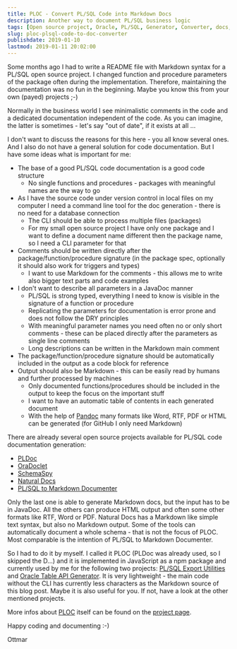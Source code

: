 ```yaml
---
title: PLOC - Convert PL/SQL Code into Markdown Docs
description: Another way to document PL/SQL business logic
tags: [Open source project, Oracle, PL/SQL, Generator, Converter, docs, npm]
slug: ploc-plsql-code-to-doc-converter
publishdate: 2019-01-10
lastmod: 2019-01-11 20:02:00
---
```


Some months ago I had to write a README file with Markdown syntax for a PL/SQL open source project. I changed function and procedure parameters of the package often during the implementation. Therefore, maintaining the documentation was no fun in the beginning. Maybe you know this from your own (payed) projects ;-)

Normally in the business world I see minimalistic comments in the code and a dedicated documentation independent of the code. As you can imagine, the latter is sometimes - let's say "out of date", if it exists at all ...

I don't want to discuss the reasons for this here - you all know several ones. And I also do not have a general solution for code documentation. But I have some ideas what is important for me:

- The base of a good PL/SQL code documentation is a good code structure
  - No single functions and procedures - packages with meaningful names are the way to go
- As I have the source code under version control in local files on my computer I need a command line tool for the doc generation - there is no need for a database connection
  - The CLI should be able to process multiple files (packages)
  - For my small open source project I have only one package and I want to define a document name different then the package name, so I need a CLI parameter for that
- Comments should be written directly after the package/function/procedure signature (in the package spec, optionally it should also work for triggers and types)
  - I want to use Markdown for the comments - this allows me to write also bigger text parts and code examples
- I don't want to describe all parameters in a JavaDoc manner
  - PL/SQL is strong typed, everything I need to know is visible in the signature of a function or procedure
  - Replicating the parameters for documentation is error prone and does not follow the DRY principles
  - With meaningful parameter names you need often no or only short comments - these can be placed directly after the parameters as single line comments
  - Long descriptions can be written in the Markdown main comment
- The package/function/procedure signature should be automatically included in the output as a code block for reference
- Output should also be Markdown - this can be easily read by humans and further processed by machines
  - Only documented functions/procedures should be included in the output to keep the focus on the important stuff
  - I want to have an automatic table of contents in each generated document
  - With the help of [Pandoc][pandoc] many formats like Word, RTF, PDF or HTML can be generated (for GitHub I only need Markdown)

There are already several open source projects available for PL/SQL code documentation generation:

- [PLDoc][pldoc]
- [OraDoclet][oradoclet]
- [SchemaSpy][schemaspy]
- [Natural Docs][natdocs]
- [PL/SQL to Markdown Documenter][plmddoc]

Only the last one is able to generate Markdown docs, but the input has to be in JavaDoc. All the others can produce HTML output and often some other formats like RTF, Word or PDF. Natural Docs has a Markdown like simple text syntax, but also no Markdown output. Some of the tools can automatically document a whole schema - that is not the focus of PLOC. Most comparable is the intention of PL/SQL to Markdown  Documenter.

So I had to do it by myself. I called it PLOC (PLDoc was already used, so I skipped the D...) and it is implemented in JavaScript as a npm package and currently used by me for the following two projects: [PL/SQL Export Utilities][plex] and [Oracle Table API Generator][tapigen]. It is very lightweight - the main code without the CLI has currently less characters as the Markdown source of this blog post. Maybe it is also useful for you. If not, have a look at the other mentioned projects.

More infos about [PLOC][ploc] itself can be found on the [project page][ploc].

Happy coding and documenting :-)

Ottmar

[natdocs]: https://www.naturaldocs.org/
[oradoclet]: http://oradoclet.sourceforge.net/
[pandoc]: https://pandoc.org/
[pldoc]: http://pldoc.sourceforge.net/
[plex]: https://github.com/ogobrecht/plex
[plmddoc]: https://github.com/OraOpenSource/plsql-md-doc
[ploc]: https://github.com/ogobrecht/ploc
[schemaspy]: http://schemaspy.sourceforge.net/
[tapigen]: https://github.com/OraMUC/table-api-generator
